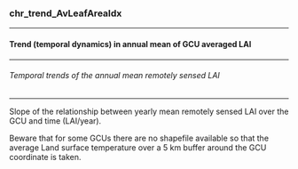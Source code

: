 ### chr_trend_AvLeafAreaIdx



------
#### Trend (temporal dynamics) in annual mean of GCU averaged LAI



------
###### Temporal trends of the annual mean remotely sensed LAI



------
Slope of the relationship between yearly mean remotely sensed LAI over the GCU and time  (LAI/year).

Beware that  for some GCUs there are no shapefile available so that the average Land  surface temperature over a 5 km buffer around the GCU coordinate is taken.